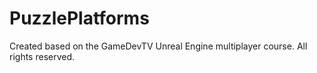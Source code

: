 # PuzzlePlatforms

Created based on the GameDevTV Unreal Engine multiplayer course.  All rights reserved.
